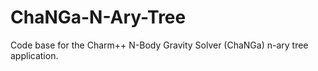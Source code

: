 # ChaNGa-N-Ary-Tree
Code base for the Charm++ N-Body Gravity Solver (ChaNGa) n-ary tree application.
